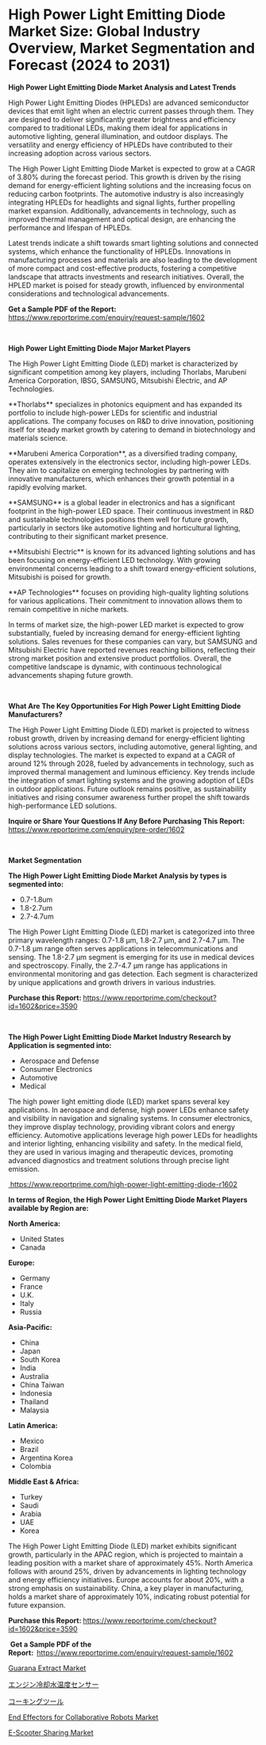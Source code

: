 <p><h1>High Power Light Emitting Diode Market Size: Global Industry Overview, Market Segmentation and Forecast (2024 to 2031)</h1></p><p><strong>High Power Light Emitting Diode Market Analysis and Latest Trends</strong></p>
<p><p>High Power Light Emitting Diodes (HPLEDs) are advanced semiconductor devices that emit light when an electric current passes through them. They are designed to deliver significantly greater brightness and efficiency compared to traditional LEDs, making them ideal for applications in automotive lighting, general illumination, and outdoor displays. The versatility and energy efficiency of HPLEDs have contributed to their increasing adoption across various sectors.</p><p>The High Power Light Emitting Diode Market is expected to grow at a CAGR of 3.80% during the forecast period. This growth is driven by the rising demand for energy-efficient lighting solutions and the increasing focus on reducing carbon footprints. The automotive industry is also increasingly integrating HPLEDs for headlights and signal lights, further propelling market expansion. Additionally, advancements in technology, such as improved thermal management and optical design, are enhancing the performance and lifespan of HPLEDs.</p><p>Latest trends indicate a shift towards smart lighting solutions and connected systems, which enhance the functionality of HPLEDs. Innovations in manufacturing processes and materials are also leading to the development of more compact and cost-effective products, fostering a competitive landscape that attracts investments and research initiatives. Overall, the HPLED market is poised for steady growth, influenced by environmental considerations and technological advancements.</p></p>
<p><strong>Get a Sample PDF of the Report:&nbsp;</strong> <a href="https://www.reportprime.com/enquiry/request-sample/1602">https://www.reportprime.com/enquiry/request-sample/1602</a></p>
<p>&nbsp;</p>
<p><strong>High Power Light Emitting Diode Major Market Players</strong></p>
<p><p>The High Power Light Emitting Diode (LED) market is characterized by significant competition among key players, including Thorlabs, Marubeni America Corporation, IBSG, SAMSUNG, Mitsubishi Electric, and AP Technologies.</p><p>**Thorlabs** specializes in photonics equipment and has expanded its portfolio to include high-power LEDs for scientific and industrial applications. The company focuses on R&D to drive innovation, positioning itself for steady market growth by catering to demand in biotechnology and materials science. </p><p>**Marubeni America Corporation**, as a diversified trading company, operates extensively in the electronics sector, including high-power LEDs. They aim to capitalize on emerging technologies by partnering with innovative manufacturers, which enhances their growth potential in a rapidly evolving market.</p><p>**SAMSUNG** is a global leader in electronics and has a significant footprint in the high-power LED space. Their continuous investment in R&D and sustainable technologies positions them well for future growth, particularly in sectors like automotive lighting and horticultural lighting, contributing to their significant market presence.</p><p>**Mitsubishi Electric** is known for its advanced lighting solutions and has been focusing on energy-efficient LED technology. With growing environmental concerns leading to a shift toward energy-efficient solutions, Mitsubishi is poised for growth.</p><p>**AP Technologies** focuses on providing high-quality lighting solutions for various applications. Their commitment to innovation allows them to remain competitive in niche markets.</p><p>In terms of market size, the high-power LED market is expected to grow substantially, fueled by increasing demand for energy-efficient lighting solutions. Sales revenues for these companies can vary, but SAMSUNG and Mitsubishi Electric have reported revenues reaching billions, reflecting their strong market position and extensive product portfolios. Overall, the competitive landscape is dynamic, with continuous technological advancements shaping future growth.</p></p>
<p>&nbsp;</p>
<p><strong>What Are The Key Opportunities For High Power Light Emitting Diode Manufacturers?</strong></p>
<p><p>The High Power Light Emitting Diode (LED) market is projected to witness robust growth, driven by increasing demand for energy-efficient lighting solutions across various sectors, including automotive, general lighting, and display technologies. The market is expected to expand at a CAGR of around 12% through 2028, fueled by advancements in technology, such as improved thermal management and luminous efficiency. Key trends include the integration of smart lighting systems and the growing adoption of LEDs in outdoor applications. Future outlook remains positive, as sustainability initiatives and rising consumer awareness further propel the shift towards high-performance LED solutions.</p></p>
<p><strong>Inquire or Share Your Questions If Any Before Purchasing This Report:</strong> <a href="https://www.reportprime.com/enquiry/pre-order/1602">https://www.reportprime.com/enquiry/pre-order/1602</a></p>
<p>&nbsp;</p>
<p><strong>Market Segmentation</strong></p>
<p><strong>The High Power Light Emitting Diode Market Analysis by types is segmented into:</strong></p>
<p><ul><li>0.7-1.8um</li><li>1.8-2.7um</li><li>2.7-4.7um</li></ul></p>
<p><p>The High Power Light Emitting Diode (LED) market is categorized into three primary wavelength ranges: 0.7-1.8 µm, 1.8-2.7 µm, and 2.7-4.7 µm. The 0.7-1.8 µm range often serves applications in telecommunications and sensing. The 1.8-2.7 µm segment is emerging for its use in medical devices and spectroscopy. Finally, the 2.7-4.7 µm range has applications in environmental monitoring and gas detection. Each segment is characterized by unique applications and growth drivers in various industries.</p></p>
<p><strong>Purchase this Report:&nbsp;</strong><a href="https://www.reportprime.com/checkout?id=1602&price=3590">https://www.reportprime.com/checkout?id=1602&price=3590</a></p>
<p>&nbsp;</p>
<p><strong>The High Power Light Emitting Diode Market Industry Research by Application is segmented into:</strong></p>
<p><ul><li>Aerospace and Defense</li><li>Consumer Electronics</li><li>Automotive</li><li>Medical</li></ul></p>
<p><p>The high power light emitting diode (LED) market spans several key applications. In aerospace and defense, high power LEDs enhance safety and visibility in navigation and signaling systems. In consumer electronics, they improve display technology, providing vibrant colors and energy efficiency. Automotive applications leverage high power LEDs for headlights and interior lighting, enhancing visibility and safety. In the medical field, they are used in various imaging and therapeutic devices, promoting advanced diagnostics and treatment solutions through precise light emission.</p></p>
<p><a href="https://www.reportprime.com/high-power-light-emitting-diode-r1602">&nbsp;https://www.reportprime.com/high-power-light-emitting-diode-r1602</a></p>
<p><strong>In terms of Region, the High Power Light Emitting Diode Market Players available by Region are:</strong></p>
<p>
    <p> <strong> North America: </strong>
        <ul>
            <li>United States</li>
            <li>Canada</li>
        </ul>
        </p> 
    <p> <strong> Europe: </strong>
        <ul>
            <li>Germany</li>
            <li>France</li>
            <li>U.K.</li>
            <li>Italy</li>
            <li>Russia</li>
        </ul>
        </p> 
    <p> <strong> Asia-Pacific: </strong>
        <ul>
            <li>China</li>
            <li>Japan</li>
            <li>South Korea</li>
            <li>India</li>
            <li>Australia</li>
            <li>China Taiwan</li>
            <li>Indonesia</li>
            <li>Thailand</li>
            <li>Malaysia</li>
        </ul>
        </p> 
    <p> <strong> Latin America: </strong>
        <ul>
            <li>Mexico</li>
            <li>Brazil</li>
            <li>Argentina Korea</li>
            <li>Colombia</li>
        </ul>
        </p> 
    <p> <strong> Middle East & Africa: </strong>
        <ul>
            <li>Turkey</li>
            <li>Saudi</li>
            <li>Arabia</li>
            <li>UAE</li>
            <li>Korea</li>
        </ul>
    </p>
    </p>
<p><p>The High Power Light Emitting Diode (LED) market exhibits significant growth, particularly in the APAC region, which is projected to maintain a leading position with a market share of approximately 45%. North America follows with around 25%, driven by advancements in lighting technology and energy efficiency initiatives. Europe accounts for about 20%, with a strong emphasis on sustainability. China, a key player in manufacturing, holds a market share of approximately 10%, indicating robust potential for future expansion.</p></p>
<p><strong>Purchase this Report: </strong><a href="https://www.reportprime.com/checkout?id=1602&price=3590">https://www.reportprime.com/checkout?id=1602&price=3590</a></p>
<p>&nbsp;<strong>Get a Sample PDF of the Report:&nbsp;&nbsp;</strong><a href="https://www.reportprime.com/enquiry/request-sample/1602">https://www.reportprime.com/enquiry/request-sample/1602</a></p>
<p><strong></strong></p>
<p><p><a href="https://www.linkedin.com/pulse/guarana-extract-market-global-regional-analysis-focus-end-faoqf?trackingId=FTbJhJOVQBC9qDdgOqBO%2FA%3D%3D">Guarana Extract Market</a></p><p><a href="https://medium.com/@ryanmarc1930/%E3%82%A8%E3%83%B3%E3%82%B8%E3%83%B3%E5%86%B7%E5%8D%B4%E6%B0%B4%E6%B8%A9%E3%82%BB%E3%83%B3%E3%82%B5%E3%83%BC%E5%B8%82%E5%A0%B4%E3%81%AE%E6%96%B0%E8%88%88%E3%83%88%E3%83%AC%E3%83%B3%E3%83%89-2024%E5%B9%B4%E3%81%8B%E3%82%892031%E5%B9%B4%E3%81%AE%E3%82%B0%E3%83%AD%E3%83%BC%E3%83%90%E3%83%AB%E5%B1%95%E6%9C%9B%E3%81%A8%E5%B0%86%E6%9D%A5%E3%81%AE%E5%B1%95%E6%9C%9B-cf1e81fee637">エンジン冷却水温度センサー</a></p><p><a href="https://medium.com/@ryanmarc1930/%E3%82%B3%E3%83%BC%E3%82%AD%E3%83%B3%E3%82%B0%E3%83%84%E3%83%BC%E3%83%AB%E5%B8%82%E5%A0%B4%E3%81%AB%E3%81%8A%E3%81%91%E3%82%8B%E5%B8%82%E5%A0%B4%E5%8B%95%E5%90%91%E3%81%A82031%E5%B9%B4%E3%81%BE%E3%81%A7%E3%81%AE%E5%B0%86%E6%9D%A5%E4%BA%88%E6%B8%AC-59e4ed8cdc6b">コーキングツール</a></p><p><a href="https://issuu.com/reportprime-2/docs/end-effectors-for-collaborative-rob_fc5c5fb3da445e">End Effectors for Collaborative Robots Market</a></p><p><a href="https://issuu.com/reportprime-2/docs/e-scooter-sharing-market-size-2030._c4185560f9c7a2">E-Scooter Sharing Market</a></p></p>